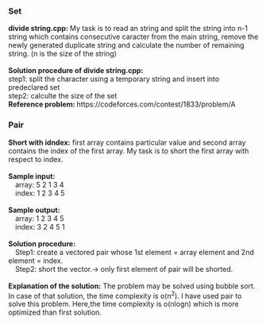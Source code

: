 <h3>Set</h3>
<b>divide string.cpp: </b>My task is to read an string and split the string into n-1 string which contains consecutive caracter from the main string, remove the newly generated duplicate string and calculate the number of remaining string. (n is the size of the string) <br><br>
<b>Solution procedure of divide string.cpp: </b><br>
step1: split the character using a temporary string and insert into predeclared set<br>
step2: calculte the size of the set<br>
<b>Reference problem: </b>https://codeforces.com/contest/1833/problem/A
<h3>Pair</h3>
<b>Short with idndex:</b> first array contains particular value and second array contains the index of the first array. My task is to short the first array with respect to index.<br><br>
<b>Sample input:</b><br>
&emsp;array: 5 2 1 3 4<br>
&emsp;index: 1 2 3 4 5<br><br>
<b>Sample output:</b><br>
&emsp;array: 1 2 3 4 5<br>
&emsp;index: 3 2 4 5 1<br><br>
<b>Solution procedure:</b><br>
&emsp;Step1: create a vectored pair whose 1st element = array element and 2nd element = index.<br>
&emsp;Step2: short the vector.-> only first element of pair will be shorted.<br><br>
<b>Explanation of the solution:</b> The problem may be solved using bubble sort. In case of that solution, the time complexity is o(n<sup>2</sup>). I have used pair to solve this problem. Here,the time complexity is o(nlogn) which is more optimized than first solution.
